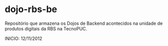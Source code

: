 dojo-rbs-be
====================

Repositório que armazena os Dojos de Backend acontecidos na unidade de produtos digitais da RBS na TecnoPUC.

INICIO: 12/11/2012
